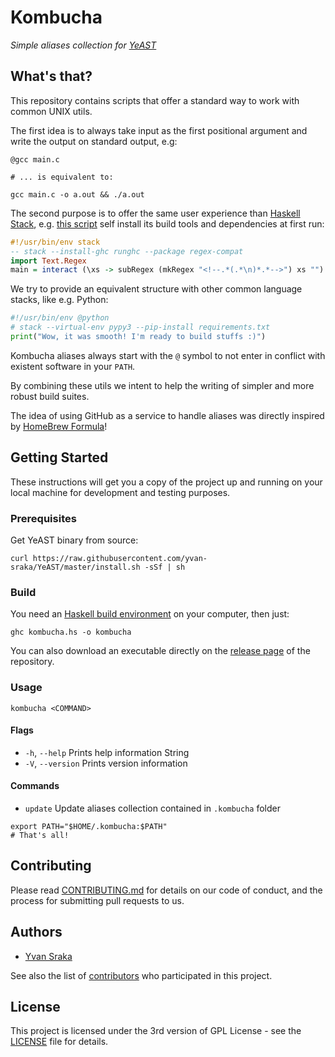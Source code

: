 # Kombucha

_Simple aliases collection for [YeAST](https://github.com/yvan-sraka/YeAST)_

## What's that?

This repository contains scripts that offer a standard way to work with common UNIX utils.

The first idea is to always take input as the first positional argument and write the output on standard output, e.g:

```shell
@gcc main.c

# ... is equivalent to:

gcc main.c -o a.out && ./a.out
```

The second purpose is to offer the same user experience than [Haskell Stack](https://docs.haskellstack.org/en/stable/README/), e.g. [this script](https://github.com/yvan-sraka/uncomment) self install its build tools and dependencies at first run:

```haskell
#!/usr/bin/env stack
-- stack --install-ghc runghc --package regex-compat
import Text.Regex
main = interact (\xs -> subRegex (mkRegex "<!--.*(.*\n)*.*-->") xs "")
```

We try to provide an equivalent structure with other common language stacks, like e.g. Python:

```python
#!/usr/bin/env @python
# stack --virtual-env pypy3 --pip-install requirements.txt
print("Wow, it was smooth! I'm ready to build stuffs :)")
```

Kombucha aliases always start with the `@` symbol to not enter in conflict with existent software in your `PATH`.

By combining these utils we intent to help the writing of simpler and more robust build suites.

The idea of using GitHub as a service to handle aliases was directly inspired by [HomeBrew Formula](https://github.com/Homebrew/homebrew-core/tree/master/Formula)!

## Getting Started

These instructions will get you a copy of the project up and running on your local machine for development and testing purposes.

### Prerequisites

Get YeAST binary from source:

```shell
curl https://raw.githubusercontent.com/yvan-sraka/YeAST/master/install.sh -sSf | sh
```

### Build

You need an [Haskell build environment](https://www.haskell.org/downloads) on your computer, then just:

```shell
ghc kombucha.hs -o kombucha
```

You can also download an executable directly on the [release page](https://github.com/yvan-sraka/cleopatra/releases) of the repository.

### Usage

```shell
kombucha <COMMAND>
```

#### Flags

- `-h`, `--help` Prints help information String
- `-V`, `--version` Prints version information

#### Commands

- `update` Update aliases collection contained in `.kombucha` folder

```shell
export PATH="$HOME/.kombucha:$PATH"
# That's all!
```

## Contributing

Please read [CONTRIBUTING.md](https://github.com/yvan-sraka/Kombucha/blob/master/CONTRIBUTING.md) for details on our code of conduct, and the process for submitting pull requests to us.

## Authors

* [Yvan Sraka](https://github.com/yvan-sraka)

See also the list of [contributors](https://github.com/yvan-sraka/Kombucha/graphs/contributors) who participated in this project.

## License

This project is licensed under the 3rd version of GPL License - see the [LICENSE](https://github.com/yvan-sraka/Kombucha/blob/master/LICENSE) file for details.
